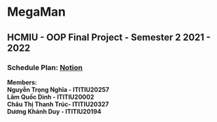 # MegaMan
## HCMIU - OOP Final Project - Semester 2 2021 - 2022
### Schedule Plan: [Notion](https://www.notion.so/4bac6d54b55e472f8f504cfaeec929e9?v=c0ef56e9580f4325b66a8838f31708a3)
**Members:**  
**Nguyễn Trọng Nghĩa - ITITIU20257**  
**Lâm Quốc Dinh - ITITIU20002**       
**Châu Thị Thanh Trúc- ITITIU20327**  
**Dương Khánh Duy - ITITIU20194**  
